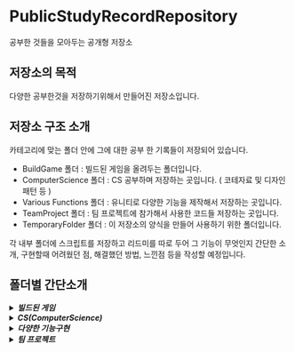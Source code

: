 # PublicStudyRecordRepository
 공부한 것들을 모아두는 공개형 저장소

## 저장소의 목적
 다양한 공부한것을 저장하기위해서 만들어진 저장소입니다. 
 
## 저장소 구조 소개
  카테고리에 맞는 폴더 안에 그에 대한 공부 한 기록들이 저장되어 있습니다.
 * BuildGame 폴더 : 빌드된 게임을 올려두는 폴더입니다.
 * ComputerScience 폴더 : CS 공부하며 저장하는 곳입니다. ( 코테자료 및 디자인패턴 등 )
 * Various Functions 폴더 : 유니티로 다양한 기능을 제작해서 저장하는 곳입니다.
 * TeamProject 폴더 : 팀 프로젝트에 참가해서 사용한 코드들 저장하는 곳입니다.
 * TemporaryFolder 폴더 : 이 저장소의 양식을 만들어 사용하기 위한 폴더입니다.

 각 내부 폴더에 스크립트를 저장하고 리드미를 따로 두어 그 기능이 무엇인지 간단한 소개, 구현할때 어려웠던 점, 해결했던 방법, 느낀점 등을 작성할 예정입니다.


## 폴더별 간단소개

 <details>
 <summary><b><em>빌드된 게임</em></b> </summary>
	 
 *****

Unity:    
 * **[3D 수박게임][3dsuikagamelink]**  : 수박게임을 3d로 바꿔서 제작     
 
 *****
 
 </details>   

 <details>
 <summary><b><em> CS(ComputerScience) </em></b> </summary>
	 
 *****

* <details> <summary><b><em>디자인패턴</em></b> </summary> 
	
	* <details> <summary><b><em> GoF </em></b> </summary>
		
 		* <details> <summary><b><em>생성 패턴(Creational)</em></b> </summary>
			
			* **[싱글톤 패턴][Singletonlink]**  : 특정 클래스가 단 하나의 인스턴스만 가지도록 하는 디자인 패턴이며 전역 접근이 가능하다, 제네릭으로 구현되어있는 스크립트.    
			* **[팩토리 패턴][Factorylink]**  : 객체 생성을 공장(Factory) 클래스로 캡슐화 처리하여 대신 생성하게 하는 생성 디자인 패턴이다.    
			* **[추상 팩토리 패턴][AbstractFactorylink]**  : 객체 군을 생성하는 인터페이스 제공과 서로 다른 종류의 팩토리를 사용하여 객체를 생성하는 디자인패턴.      
			* **[빌더 패턴][Builderlink]**  : 빌더 패턴은 복잡한 객체의 생성 및 구성을 단순화하고, 객체의 생성 과정을 분리하여 유연성을 제공하는 디자인 패턴이다.    
			* **[프로토타입 패턴][PrototypePatternlink]**  : 기존 객체를 복사하여 새 객체를 생성하는 디자인 패턴으로, 새로운 객체를 처음부터 만드는 것을 피합니다.
     	  	</details>
		* <details> <summary><b><em>구조 패턴(Structural)</em></b> </summary>
			
			* **[어댑터 패턴][AdapterPatternlink]**  : 호환되지 않는 인터페이스를 변환하여 함께 작동하도록 만드는 디자인패턴.    
			* **[브릿지 패턴][BridgePatternlink]**  : 추상화와 구현을 분리하여, 두 요소 간의 결합을 약화시키고, 확장성이 높고 유용한 디자인 패턴.    
			* **[컴포지트 패턴][CompositePatternlink]**  : 부분-전체 계층을 나타내기 위해 객체를 트리 구조로 구성하고 개별 객체와 구성을 통일적으로 다룰 수 있는 디자인 패턴입니다.      
			* **[데코레이터 패턴][DecoratorPatternlink]**  : 데코레이터 패턴은 객체에 동적으로 새로운 기능을 추가할 수 있는 구조적 디자인 패턴입니다. (객체의 기능을 확장하거나 변경하기 위해 객체의 감싸는 래퍼 클래스를 생성하는 방식으로 작동)     
			* **[퍼사드 패턴][FacadePatternlink]** : 복잡한 시스템에 대한 간소화된 인터페이스를 제공하여 복잡성을 클라이언트로부터 숨기는 디자인 패턴입니다.       
			* **[플라이웨이트 패턴][FlyweightPatternlink]** : 유사한 상태를 가진 객체를 공유하여 인스턴스의 수를 줄이고 메모리 사용량을 최소화하여 성능을 향상시키는 디자인 패턴입니다.      
			* **[프록시 패턴][ProxyPatternlink]** : 다른 객체에 대한 대리자 또는 대체물을 제공하여 해당 객체에 대한 접근을 제어하고 추가 기능을 제공하는 디자인 패턴입니다. 예를 들어, 지연 초기화 또는 접근 제어와 같은 기능을 제공할 수 있습니다.
     		</details> 
		* <details> <summary><b><em>행동 패턴(Behavioral)</em></b> </summary>
			
			* **[책임 연쇄 패턴][ChainOfResponsibilityPatternlink]** : 여러 객체가 연쇄적으로 요청을 처리할 수 있는 디자인 패턴으로, 요청이 처리되거나 체인의 끝에 도달할 때까지 요청이 체인을 따라 전달됩니다.        
			* **[커맨드 패턴][CommandPatternlink]** : 클라이언트의 요청을 객체로 캡슐화하여 다양한 시점에 대기열, 요청 및 작업을 호출할 수 있도록 하는 디자인 패턴.             
			* **[인터프리터 패턴][InterpreterPatternlink]** : 언어의 문법을 정의하고 그 언어의 문장을 해석하는 디자인 패턴으로, 특정 도메인 언어를 해석하고 해당 언어를 실행 가능한 코드나 동작으로 변환하는 데 유용한 패턴입니다.            
			* **[이터레이터 패턴][IteratorPatternlink]** : 집합 객체의 요소에 순차적으로 액세스하는 방법을 제공하여 내부 표현을 노출하지 않고도 해당 요소에 접근하는 디자인 패턴입니다.            
			* **[중재자 패턴][MediatorPatternlink]** : 상호작용하는 객체 사이의 결합도를 줄이기 위해 중재자 객체를 통해 통신을 중앙 집중화하는 디자인 패턴입니다.            
			* **[메멘토 패턴][MementoPatternlink]** : 객체의 특정 상태로 다시 되돌아올 수 있도록 하는 설계 패턴입니다.           
			* **[옵저버 패턴][ObserverPatternlink]** : 객체가 상태를 변경할 때 관련 객체들이 업데이트를 받는 설계 패턴입니다.      
			* **[상태 패턴][StatePatternlink]** : 객체가 내부 상태가 변경될 때 동작을 변경할 수 있도록 하며, 상태별 동작을 별도의 클래스로 캡슐화하는 설계 패턴입니다.        
			* **[전략 패턴][StrategyPatternlink]** : 동일 계열의 알고리즘을 정의하고 각 알고리즘을 캡슐화하며, 동일한 계열 내에서 교환 가능하게 만드는 설계 패턴입니다.     
			* **[방문자 패턴][VisitorPatternlink]** : 객체 구조를 수정하지 않고 새로운 작업을 추가하여 알고리즘과 객체를 분리하는 설계 패턴입니다.
  		</details>
     * <details> <summary><b><em> ETC </em></b> </summary>
     
		* **[오브젝트풀 패턴][ObjectPoolingBaselink]**  : 객체를 재사용하여 자주 발생하는 가비지 컬렉션 호출을 줄여서 메모리 사용을 효율적으로 개선하는 패턴.
		* **[몬스터 AI FSM][FSMlink]**  : 객체의 동작을 다양한 상태로 나누고, 이 상태들 간의 전환과 각 상태에서의 행동을 관리하는 패턴.
		* **[몬스터 AI BehaviorTree][BehaviorTreelink]**  : 객체의 동작을 트리 구조 내의 노드로 구성하여 객체의 동작과 결정을 효과적으로 관리하는 디자인패턴.
		* **[Dependency Injection (DI)][DependencyInjectionlink]** : 클래스 내부에 종속성을 하드 코딩하는 대신 외부에 주입하여 클래스 간의 종속성을 관리하는 방법을 제공합니다.
	</details>

 * <details> <summary><b><em>프로그래밍 패러다임</em></b> </summary>
	
	* **[데이터 지향 설계, Data Oriented Design (DOD)][DODlink]** : 프로그램을 데이터의 구조와 접근 방식을 중심으로 설계하여 성능 향상과 메모리 사용 최적화를 목표로 하는 개발 방법론.    
   
* <details> <summary><b><em>아키텍처 패턴</em></b> </summary>
	
	* **[Entity Component System (ECS)][ECSlink]** : 게임 엔터티의 데이터 및 동작을 구성하기 위해 게임 개발에서 일반적으로 사용되는 패턴입니다. 게임 개체를 더 작은 구성 요소로 분해하여 더 나은 확장성과 재사용성을 가능하게 합니다.    

* <details> <summary><b><em>자료구조와 알고리즘, 코딩테스트</em></b> </summary>

	* <details> <summary><b><em> 알고리즘 기초 </em></b> </summary>

 		* **[시간 복잡도][TimeComplexitylink]** : 알고리즘이 문제를 해결하는 데 걸리는 시간을 나타내는 것으로, 입력 크기에 대한 함수로 표현됩니다.   
 		* **[공간 복잡도][SpaceComplexitylink]** : 알고리즘이 실행되는 동안 사용되는 메모리 공간의 양을 나타내는 것으로, 입력 크기에 대한 함수로 표현됩니다.   
 		* **[Big-O 표기법][BigONotationlink]** : 알고리즘의 시간 복잡도와 공간 복잡도를 간결하게 나타내기 위한 표기법으로, 알고리즘의 최악의 실행 시간을 나타냅니다.    

	* <details> <summary><b><em> 자료구조 </em></b> </summary>
		
 		* **[배열,Array][Arraylink]** : 선형 자료구조로, 연속된 메모리 공간에 데이터를 저장하는 자료구조입니다.   
     	* **[연결 리스트,Linked List][LinkedListlink]** : 각 노드가 데이터와 다음 노드를 가리키는 링크로 구성되어 있는 자료구조입니다.   
       	* **[스택,Stack][Stacklink]** : 후입선출 구조를 가진 자료구조로, 데이터를 삽입하고 삭제할 수 있습니다.   
		* **[큐,Queue][Queuelink]** : 선입선출 구조를 가진 자료구조로, 데이터를 삽입하고 삭제할 수 있습니다.
  		* **[우선순위 큐,Priority Queue][PriorityQueuelink]** : 요소들의 우선순위에 따라 데이터를 저장하고, 가장 높은 우선순위를 가진 요소를 먼저 반환하는 자료구조    
        * **[해시 테이블,Hash Table][HashTablelink]** : 키와 값의 쌍으로 데이터를 저장하는 자료구조로, 해시 함수를 사용하여 키를 값의 위치에 매핑합니다.   
        * 트리 (Tree)
	    	* **[이진 트리,Binary Tree][BinaryTreelink]** : 각 노드가 최대 두 개의 자식을 가지는 자료구조로, 재귀적으로 정의됩니다.   
	    	* **[이진 탐색 트리,Binary Search Tree(BST)][BinarySearchTreelink]** : 이진 트리의 한 종류로, 왼쪽 자식은 현재 노드보다 작고 오른쪽 자식은 큰 값을 가집니다.   
        	* **[힙,Heap][Heaplink]** : 완전 이진 트리의 일종으로, 최대값 또는 최소값을 효율적으로 찾기 위해 사용됩니다.    
          * **[트라이,Trie][Trielink]** : 각 노드가 문자열의 한 문자를 나타내는 트리 자료구조로, 문자열 검색과 관련된 문제에 사용됩니다.    
          * **[세그먼트 트리,Segment Tree][SegmentTreelink]** : 구간에 대한 문제를 빠르게 처리하기 위해 사용되는 자료구조입니다.      
          * **[펜윅 트리,Fenwick Tree][FenwickTreelink]** : 구간 합 문제를 효율적으로 처리하기 위해 사용되는 자료구조입니다.   
         * **[그래프,Graph][Graphlink]** : 정점과 간선의 집합으로 구성된 자료구조로, 여러 종류의 그래프 알고리즘에 사용됩니다.   
  
 	* <details> <summary><b><em> 알고리즘 </em></b> </summary>
		
  		* <details> <summary><b><em> 정렬 알고리즘 </em></b> </summary>
    			
			* **[선택 정렬][SelectionSortlink]** : 가장 작거나 큰 원소를 선택하여 정해진 위치에 정렬하는 알고리즘이다.    
    		* **[삽입 정렬][InsertionSort]** : 각 원소를 이미 정렬된 부분에 삽입하는 알고리즘.   
      		* **[버블 정렬][BubbleSortlink]** : 서로 인접한 두 원소의 크기를 비교하고 조건에 맞지 않다면 교환하며 정렬하는 알고리즘이다.   
        	* **[병합 정렬][MergeSortlink]** : 병합 정렬 알고리즘은 배열을 반으로 나눈 후 각 부분을 정렬하고 병합하여 정렬하는 알고리즘이다.   
         	* **[퀵 정렬][QuickSortlink]** : 문제를 작은 2개의 문제로 분리하고 해결 후 결과를 모아서 다시 문제를 해결하는 방식으로 정렬하는 알고리즘이다.   
          	* **[힙 정렬][HeapSortlink]** : 힙(Heap) 자료구조를 사용하여 배열을 정렬하는 비교 기반 정렬 알고리즘이다.   
          * **[기수 정렬][RadixSortlink]** : 입력된 숫자들의 자릿수를 기반으로 정렬하는 알고리즘입니다.   
          * **[계수 정렬][CountingSortlink]** :  정수나 정수 형태의 키를 가진 데이터를 정렬하는 비교 기반 정렬 알고리즘 중 하나

		* <details> <summary><b><em> 탐색 알고리즘 </em></b> </summary>

  			* **[선형 탐색][LinearSearchlink]** : 리스트를 처음부터 끝까지 순회하면서 원하는 항목을 찾는 가장 간단한 탐색 알고리즘   
     		* **[이진 탐색][BinarySearchlink]** : 배열을 반으로 나누어 탐색 범위를 줄여나가는 알고리즘 중 하나로, 정렬된 배열에서 사용됨   
        	* **[해시 탐색][HashSearchlink]** :  해시 테이블을 사용하여 키(key)를 해시값(hash)에 매핑하고 해당 해시값을 인덱스로 사용하여 데이터를 검색하는 방법
   
    	* <details> <summary><b><em> 그래프 알고리즘 </em></b> </summary>

  			* **[깊이 우선 탐색,DFS][DepthFirstSearchlink]** : 그래프를 탐색할 때 한 분기(branch)를 끝까지 탐색(깊은 부분을 우선적으로 탐색)한 후 다음 분기로 넘어가는 알고리즘  
     		* **[너비 우선 탐색,BFS][BreadthFirstSearchlink]** : 그래프를 탐색할 때 인접한 모든 노드를 먼저 탐색(가까운 부분부터 우선적으로 탐색)하는 알고리즘
        	* **[최단 경로][ShortestPathlink]** : 그래프에서 두 정점 사이의 최단 경로를 찾는 알고리즘
         		* **[다익스트라][Dijkstralink]** : 하나의 출발 정점에서 다른 모든 정점까지의 최단 경로를 찾는 알고리즘
            	* **[벨만 포드][BellmanFordlink]** : 음의 가중치가 있는 그래프에서도 사용 가능한 단일 출발 최단 경로 알고리즘
              	* **[플로이드 워셜][FloydWarshalllink]** :  그래프 상의 모든 정점 쌍 사이의 최단 경로를 찾고 음의 가중치가 없는 그래프나 음의 가중치가 있는 그래프에서도 사용 가능한 알고리즘
              	* **[A* 알고리즘][AStarlink]** :  시작 노드에서 목표 노드까지의 최단 경로만 구하려 하는 그리디 알고리즘
        	* **[최소 신장 트리][MinimumSpanningTreelink]** : 그래프의 모든 정점을 포함하면서 사이클이 없는 부분 그래프 중에서 간선의 가중치 합이 최소인 트리를 찾는 알고리즘   
           
      * <details> <summary><b><em> 동적 프로그래밍 </em></b> </summary>

  		* **[동적계획법,DP][DPlink]** : 복잡한 문제를 간단한 하위 문제로 나누어 해결하고, 그 결과를 저장하여 중복 계산을 줄이는 알고리즘 기법   
     	* **[최장 증가 부분 수열,LIS][LISlink]** : 주어진 배열에서 숫자들의 순서를 유지하면서 증가하는 부분 수열 중 가장 긴 것을 찾는 동적 프로그래밍 알고리즘   
      	* **[최장 공통 부분 수열,LCS][LCSlink]** : 주어진 여러개 수열 모두의 부분수열이 되는 수열들 중에 가장 긴 것을 찾는 알고리즘     
           
      * <details> <summary><b><em> 그 외 다양한 알고리즘 </em></b> </summary>

  		
 		* **[재귀][Recursionlink]** : 함수가 자기 자신을 호출하여 반복적으로 작업을 수행하는 프로그래밍 기법으로, 분할 정복이나 동적 프로그래밍과 같은 알고리즘에서 사용됩니다.
      	* **[탐욕 알고리즘][GreedyAlgorithmslink]** : 각 단계에서 가장 최선의 선택을 하여 문제를 해결하는 알고리즘     
     	* **[분할 정복][DivideandConquerlink]** : 문제를 둘 이상의 부분 문제로 나누어 각각을 해결하고, 그 결과를 합쳐 원래 문제의 해를 구하는 알고리즘
        * **[백트래킹][Backtrackinglink]** : 조건을 만족할 때까지 모든 가능성을 탐색하며, 조건에 맞지 않으면 되돌아가는 알고리즘
        * **[브루트포스][BruteForcelink]** : 모든 가능한 경우의 수를 시도하여 문제를 해결하는 간단한 방법
        * **[투포인터][TwoPointerlink]** : 두 개의 포인터를 사용하여 배열 내에서 특정 조건을 만족하는 원소를 찾는 알고리즘
        * **[최소 공통 조상,LCA][LowestCommonAncestorlink]** : 트리 구조에서 두 노드의 가장 가까운 공통 조상을 찾는 알고리즘입니다.
  	
	* <details> <summary><b><em> 코딩테스트 </em></b> </summary>
		
		* **[간단한 알고리즘 정리][Algorithmllink]** : 코딩테스트에서 사용하는 알고리즘 간단정리 
		* **[백준][BAEKJOONllink]**  : 코딩테스트 사이트인 백준에서 문제를 풀고 정리한 폴더
 	
 
   
* <details> <summary><b><em>Books</em></b> </summary>
        
	* **[Effective C++][EffectiveClink]**
   
*****      
</details> 
<details><summary><b><em>다양한 기능구현</em></b> </summary>

*****

Unity:    
* **[체력바][HPBarlink]**  : 체력을 가진 오브젝트 머리위에 표시되는 막대로 HP상태를 알려주는 기능.
* **[로프액션][GrapplingHookslink]**  : 마우스 에임 방향으로 로프를 발사해 그 곳으로 직선이동이나 스윙이동하는 기능.
* **[Json 데이터 관리][JsonDataManagerlink]**  : Json으로 데이터를 관리 및 저장하는 시스템
* **[메쉬로 도형그리기][DrawShapeMeshlink]**  : Unity Graphics 시스템을 이용해서 도형모양의 메쉬를 생성해 보여주는 기능
* **[범위공격 시스템][RangeHitSystemlink]**  : 메쉬로 도형을 그리면서 그 구역내에 있는 오브젝트에 대미지를 주는 방식.
* **[캐릭터 이동관련 스크립트][Movementlink]**  :  캐릭터가 이동하는 방식에 대한 스크립트.
* **[파쿠르 시스템][Parkourlink]**  :  캐릭터가 특정 오브젝트와 상호작용해서 구조물을 활용해 이동하는 시스템.
* **[IK][IKlink]**  : 손과 발의 IK(역운동학) 사용해보는 스크립트.
* **[스킬트리][SkillTreelink]**  : Path of Exile 스킬트리처럼 나무가지가 뻣어나가는 형태의 스킬트리 구현
* **[퀵슬롯스킬][QuickSlotSkilllink]**  : UI에 스킬을 등록해서 스킬을 사용하고 쿨타임같은 사용경험을 높여주는 기능 구현
* **[반응형UI][UIResolutionAdaptationlink]**  : 해상도가 변경됨에 따라 UI의 위치조정
* **[카메라][Cameralink]**  : 플레이어의 카메라 구현
* **[전투시스템][CombatSystemlink]**  : 플레이어의 전투시스템 관련 스크립트 모음    
* **[플레이어스킬구현][PlayerSkilllink]**  : 플레이어가 사용하는 스킬을 구현해보는 부분    
* **[월드 생성 시스템][WorldSystemlink]**  : 청크 단위로 월드를 시드 값을 통해 절차적으로 생성하고 풀링을 통해 관리하는 기능
* **[스캔 시스템][ScanSystemlink]**  : 플레이어 기준으로 특정 오브젝트를 탐지하는 시스템
* **[씬 전환 시스템][ScenManagerlink]**  : 씬 전환시 로딩 씬으로 진입해 비동기 로딩 및 로딩 화면을 통한 부드러운 씬 전환 구현
* **[시네머신을 활용한 타이틀씬][CinemachineTitleScreenlink]**  : 시작, 옵션, 끝내기
* **[게임 사용자 설정 화면][SettingScreenlink]**  : 사용자가 옵션을 설정할 수 있도록 하는 화면  
* **[미니맵][MiniMaplink]**  : 플레이어 근처의 오브젝트 정보를 간단하게 UI를 통해 전달하는 시스템    
* **[NPC 대화 시스템][NpcDialogSystemlink]**  : 대화 스크립트가 담긴 csv를 불러와서 대화를 진행하는 듯한 연출을 해주는 시스템
* **[퀘스트 시스템][QuestSystemlink]**  : 퀘스트를 통해 플레이어에게 방향성을 제공하는 시스템

아래의 목록은 코드 공개 예정이 없거나 정리가 안돼서 스크립트 업로드가 안된 기능들입니다.

* **[인벤토리][InventorySystemlink]**  : 흔히 플레이어가 사용하는 인벤토리를 구현 ( 정렬, 슬롯 추가 및 슬롯 잠금, 아이템 스왑 등 )
* **[공중섬 조종 및 건설][IslandSystemlink]**  : 레프트라는 게임의 배처럼 플레이어가 땅을 늘리고 그 땅덩어리를 방향과 속도 등을 조절할 수 있는 시스템
* **[포탈 저장서 및 포탈][PortalSystemlink]**  : 플레이어가 저장한 포탈을 관리하고 생성하는 시스템, 포탈은 이동할 위치를 이미지를 통해 보여줌 (수정)
* **[글라이딩 시스템][GlidingSystemlink]**  : 날개 비행 시스템
* **[뱀서라이크 만들어보기][GamesLikeVampireSurvivorslink]**  : 몹 소환, 레벨링시스템, 스킬관련 등


*****
 </details>
<details>
<summary><b><em>팀 프로젝트</em></b> </summary>

*****

* **[TeamDemonStrate][TeamProjectDemonStratelink]**  : 21.04.13 ~ 21.10.12 학교생활 중 진행한 중단된 팀 프로젝트에서 만들었던 코드
 
*****
 </details>   

 
     
[3dsuikagamelink]: /BuildGame/3DSuikaGame  

[ObjectPoolingBaselink]: /DesignPatterns/ObjectPoolingBase
[FSMlink]: /DesignPatterns/MonsterAI/FSM

[Singletonlink]: /ComputerScience/DesignPatterns/GoF/Creational/Singleton
[Factorylink]: /ComputerScience/DesignPatterns/GoF/Creational/FactoryPattern
[AbstractFactorylink]: /ComputerScience/DesignPatterns/GoF/Creational/AbstractFactoryPattern
[Builderlink]: /ComputerScience/DesignPatterns/GoF/Creational/BuilderPattern
[PrototypePatternlink]: /ComputerScience/DesignPatterns/GoF/Creational/PrototypePattern
[AdapterPatternlink]: /ComputerScience/DesignPatterns/GoF/Structural/AdapterPattern
[BridgePatternlinklink]: /ComputerScience/DesignPatterns/GoF/Structural/BridgePattern
[CompositePatternlink]: /ComputerScience/DesignPatterns/GoF/Structural/CompositePattern
[DecoratorPatternlink]: /ComputerScience/DesignPatterns/GoF/Structural/DecoratorPattern
[BridgePatternlink]: /ComputerScience/DesignPatterns/GoF/Structural/BridgePattern
[BehaviorTreelink]: /ComputerScience/DesignPatterns/MonsterAI/BehaviorTree
[FacadePatternlink]: /ComputerScience/DesignPatterns/GoF/Structural/FacadePattern
[FlyweightPatternlink]: /ComputerScience/DesignPatterns/GoF/Structural/FlyweightPattern
[ProxyPatternlink]: /ComputerScience/DesignPatterns/GoF/Structural/ProxyPattern
[ChainOfResponsibilityPatternlink]: /ComputerScience/DesignPatterns/GoF/Behavioral/ChainOfResponsibility
[CommandPatternlink]: /ComputerScience/DesignPatterns/GoF/Behavioral/CommandPattern
[InterpreterPatternlink]: /ComputerScience/DesignPatterns/GoF/Behavioral/InterpreterPattern
[IteratorPatternlink]: /ComputerScience/DesignPatterns/GoF/Behavioral/IteratorPattern
[MediatorPatternlink]: /ComputerScience/DesignPatterns/GoF/Behavioral/MediatorPattern
[MementoPatternlink]: /ComputerScience/DesignPatterns/GoF/Behavioral/MementoPattern
[ObserverPatternlink]: /ComputerScience/DesignPatterns/GoF/Behavioral/ObserverPattern
[StatePatternlink]: /ComputerScience/DesignPatterns/GoF/Behavioral/StatePattern
[StrategyPatternlink]: /ComputerScience/DesignPatterns/GoF/Behavioral/StrategyPattern
[VisitorPatternlink]: /ComputerScience/DesignPatterns/GoF/Behavioral/VisitorPattern
[ECSlink]: /ComputerScience/ArchitecturePatterns/ECS(EntityComponentSystem)
[DependencyInjectionlink]: /ComputerScience/DesignPatterns/DependencyInjection
[DODlink]: /ComputerScience/ProgrammingParadigm/DataOrientedDesign

[TimeComplexitylink]:  /ComputerScience/DataStructure_Algorithm_CodingTest/AlgorithmFundamentals/TimeComplexity
[SpaceComplexitylink]: /ComputerScience/DataStructure_Algorithm_CodingTest/AlgorithmFundamentals/SpaceComplexity
[BigONotationlink]: /ComputerScience/DataStructure_Algorithm_CodingTest/AlgorithmFundamentals/BigONotation
[Arraylink]: /ComputerScience/DataStructure_Algorithm_CodingTest/DataStructures/Array
[LinkedListlink]: /ComputerScience/DataStructure_Algorithm_CodingTest/DataStructures/LinkedList
[Stacklink]: /ComputerScience/DataStructure_Algorithm_CodingTest/DataStructures/Stack
[Queuelink]: /ComputerScience/DataStructure_Algorithm_CodingTest/DataStructures/Queue
[PriorityQueuelink]: /ComputerScience/DataStructure_Algorithm_CodingTest/DataStructures/PriorityQueue
[HashTablelink]: /ComputerScience/DataStructure_Algorithm_CodingTest/DataStructures/HashTable
[BinaryTreelink]: /ComputerScience/DataStructure_Algorithm_CodingTest/DataStructures/Tree/BinaryTree
[BinarySearchTreelink]: /ComputerScience/DataStructure_Algorithm_CodingTest/DataStructures/Tree/BinarySearchTree
[Heaplink]: /ComputerScience/DataStructure_Algorithm_CodingTest/DataStructures/Tree/Heap
[Trielink]: /ComputerScience/DataStructure_Algorithm_CodingTest/DataStructures/Tree/Trie
[SegmentTreelink]: /ComputerScience/DataStructure_Algorithm_CodingTest/DataStructures/Tree/SegmentTree
[FenwickTreelink]: /ComputerScience/DataStructure_Algorithm_CodingTest/DataStructures/Tree/FenwickTree
[Graphlink]: /ComputerScience/DataStructure_Algorithm_CodingTest/DataStructures/Graph
[SelectionSortlink]: /ComputerScience/DataStructure_Algorithm_CodingTest/Algorithms/SortingAlgorithms/SelectionSort
[InsertionSort]: /ComputerScience/DataStructure_Algorithm_CodingTest/Algorithms/SortingAlgorithms/InsertionSort
[BubbleSortlink]: /ComputerScience/DataStructure_Algorithm_CodingTest/Algorithms/SortingAlgorithms/BubbleSort
[MergeSortlink]: /ComputerScience/DataStructure_Algorithm_CodingTest/Algorithms/SortingAlgorithms/MergeSort
[QuickSortlink]: /ComputerScience/DataStructure_Algorithm_CodingTest/Algorithms/SortingAlgorithms/QuickSort
[HeapSortlink]: /ComputerScience/DataStructure_Algorithm_CodingTest/Algorithms/SortingAlgorithms/HeapSort
[RadixSortlink]: /ComputerScience/DataStructure_Algorithm_CodingTest/Algorithms/SortingAlgorithms/RadixSort
[CountingSortlink]: /ComputerScience/DataStructure_Algorithm_CodingTest/Algorithms/SortingAlgorithms/CountingSort
[LinearSearchlink]: /ComputerScience/DataStructure_Algorithm_CodingTest/Algorithms/SearchingAlgorithms/LinearSearch
[BinarySearchlink]: /ComputerScience/DataStructure_Algorithm_CodingTest/Algorithms/SearchingAlgorithms/BinarySearch
[HashSearchlink]: /ComputerScience/DataStructure_Algorithm_CodingTest/Algorithms/SearchingAlgorithms/HashSearch
[DepthFirstSearchlink]: /ComputerScience/DataStructure_Algorithm_CodingTest/Algorithms/GraphAlgorithms/DepthFirstSearch
[BreadthFirstSearchlink]: /ComputerScience/DataStructure_Algorithm_CodingTest/Algorithms/GraphAlgorithms/BreadthFirstSearch
[ShortestPathlink]: /ComputerScience/DataStructure_Algorithm_CodingTest/Algorithms/GraphAlgorithms/ShortestPath
[Dijkstralink]:  /ComputerScience/DataStructure_Algorithm_CodingTest/Algorithms/GraphAlgorithms/ShortestPath/Dijkstra
[BellmanFordlink]:  /ComputerScience/DataStructure_Algorithm_CodingTest/Algorithms/GraphAlgorithms/ShortestPath/BellmanFord
[FloydWarshalllink]:  /ComputerScience/DataStructure_Algorithm_CodingTest/Algorithms/GraphAlgorithms/ShortestPath/FloydWarshall
[AStarlink]: /ComputerScience/DataStructure_Algorithm_CodingTest/Algorithms/GraphAlgorithms/ShortestPath/AStar
[MinimumSpanningTreelink]: /ComputerScience/DataStructure_Algorithm_CodingTest/Algorithms/GraphAlgorithms/MinimumSpanningTree
[DPlink]: /ComputerScience/DataStructure_Algorithm_CodingTest/Algorithms/DynamicProgramming/DP
[LISlink]: /ComputerScience/DataStructure_Algorithm_CodingTest/Algorithms/DynamicProgramming/LIS
[LCSlink]: /ComputerScience/DataStructure_Algorithm_CodingTest/Algorithms/DynamicProgramming/LCS
[Recursionlink]: /ComputerScience/DataStructure_Algorithm_CodingTest/Algorithms/Recursion
[GreedyAlgorithmslink]: /ComputerScience/DataStructure_Algorithm_CodingTest/Algorithms/GreedyAlgorithms
[DivideandConquerlink]: /ComputerScience/DataStructure_Algorithm_CodingTest/Algorithms/DivideandConquer
[Backtrackinglink]: /ComputerScience/DataStructure_Algorithm_CodingTest/Algorithms/Backtracking
[BruteForcelink]: /ComputerScience/DataStructure_Algorithm_CodingTest/Algorithms/BruteForce
[TwoPointerlink]: /ComputerScience/DataStructure_Algorithm_CodingTest/Algorithms/TwoPointer
[LowestCommonAncestorlink]: /ComputerScience/DataStructure_Algorithm_CodingTest/Algorithms/GraphAlgorithms/LowestCommonAncestor

[Algorithmllink]: /ComputerScience/DataStructure_Algorithm_CodingTest/CodingTest   
[BAEKJOONllink]: /ComputerScience/DataStructure_Algorithm_CodingTest/CodingTest/Baekjoon   

[EffectiveClink]: /ComputerScience/Books/EffectiveC++

[HPBarlink]: /VariousFunctions/HPBar   
[GrapplingHookslink]: /VariousFunctions/GrapplingHooksAndRopeSwing
[JsonDataManagerlink]: /VariousFunctions/JsonDataManager
[DrawShapeMeshlink]: /VariousFunctions/DrawShapeMesh
[RangeHitSystemlink]: /VariousFunctions/RangeHitSystem
[Movementlink]: /VariousFunctions/Movement&Parkour/Movement
[Parkourlink]: /VariousFunctions/Movement&Parkour/Parkour
[IKlink]: /VariousFunctions/IK(InverseKinematics)
[SkillTreelink]: /VariousFunctions/SkillSystem/SkillTree
[QuickSlotSkilllink]: /VariousFunctions/SkillSystem/QuickSlotSkill
[UIResolutionAdaptationlink]: /VariousFunctions/UIResolutionAdaptation
[Cameralink]: /VariousFunctions/Camera
[CombatSystemlink]: /VariousFunctions/CombatSystem
[PlayerSkilllink]: /VariousFunctions/SkillSystem/PlayerSkill
[WorldSystemlink]: /VariousFunctions/WorldSystem
[ScenManagerlink]: /VariousFunctions/ScenManager
[InventorySystemlink]: /VariousFunctions/InventorySystem
[ScanSystemlink]: /VariousFunctions/WorldScan
[IslandSystemlink]: /VariousFunctions/IslandSystem
[PortalSystemlink]: /VariousFunctions/PortalSystem
[GlidingSystemlink]: /VariousFunctions/Gliding
[CinemachineTitleScreenlink]: /VariousFunctions/CinemachineTitleScreen
[SettingScreenlink]: /VariousFunctions/SettingScreen
[GamesLikeVampireSurvivorslink]: /VariousFunctions/GamesLikeVampireSurvivors
[MiniMaplink]: /VariousFunctions/MiniMap
[NpcDialogSystemlink]: /VariousFunctions/NpcDialogSystem
[QuestSystemlink]: /VariousFunctions/QuestSystem

[TeamProjectDemonStratelink]: /TeamProject/DemonStrate
